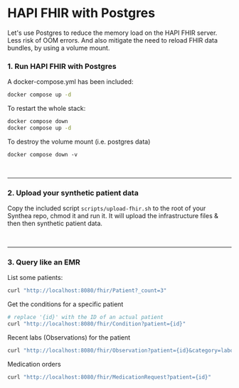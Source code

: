 # HAPI FHIR with Postgres 

Let's use Postgres to reduce the memory load on the HAPI FHIR server. Less risk of OOM errors. And also mitigate the need to reload FHIR data bundles, by using a volume mount. 



### 1. Run HAPI FHIR with Postgres 

A docker-compose.yml has been included: 

```bash 
docker compose up -d
```

To restart the whole stack: 

```bash 
docker compose down
docker compose up -d
```

To destroy the volume mount (i.e. postgres data)
```
docker compose down -v 
```

<br>

-------------------------


### 2. Upload your synthetic patient data 

Copy the included script `scripts/upload-fhir.sh` to the root of your Synthea repo, chmod it and run it.  It will upload the infrastructure files & then then synthetic patient data. 

<br>

--------------------------

### 3. Query like an EMR

List some patients: 

```bash 
curl "http://localhost:8080/fhir/Patient?_count=3"
```

Get the conditions for a specific patient

```bash 
# replace '{id}' with the ID of an actual patient 
curl "http://localhost:8080/fhir/Condition?patient={id}"
```

Recent labs (Observations) for the patient

```bash 
curl "http://localhost:8080/fhir/Observation?patient={id}&category=laboratory&_sort=-date&_count=10"
```

Medication orders

```bash 
curl "http://localhost:8080/fhir/MedicationRequest?patient={id}"
```




